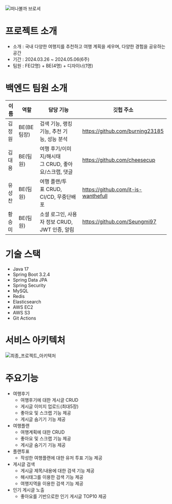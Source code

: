 ![떠나볼까 브로셔](https://github.com/cheesecup/Travly_BE/assets/92617830/4b40f78a-3a44-4147-b578-c7737bd8aa9e)

# 프로젝트 소개
- 소개 : 국내 다양한 여행지를 추천하고 여행 계획을 세우며, 다양한 경험을 공유하는 공간
- 기간 : 2024.03.26 ~ 2024.05.06(6주)
- 팀원 : FE(2명) + BE(4명) + 디자이너(1명)

# 백엔드 팀원 소개
| 이름 | 역할 | 담당 기능 | 깃헙 주소 |
|------|-----|------------|-----------|
| 김정원 | BE(BE팀장) | 검색 기능, 랭킹 기능, 추천 기능, 성능 분석 | https://github.com/burning23185 |
| 김대용 | BE(팀원) | 여행 후기/이미지/해시태그 CRUD, 좋아요/스크랩, 댓글 | https://github.com/cheesecup |
| 유성찬 | BE(팀원) | 여행 플랜/투표 CRUD, CI/CD, 무중단배포 | https://github.com/it-is-wanthefull |
| 황승미 | BE(팀원) | 소셜 로그인, 사용자 정보 CRUD, JWT 인증, 알림 | https://github.com/Seungmi97 |

# 기술 스택
- Java 17
- Spring Boot 3.2.4
- Spring Data JPA
- Spring Security
- MySQL
- Redis
- Elasticsearch
- AWS EC2
- AWS S3
- Git Actions

# 서비스 아키텍처
![최종_프로젝트_아키텍처](https://github.com/cheesecup/Travly_BE/assets/92617830/7efdc01e-7504-4c45-9fae-c76aa2564e64)

# 주요기능
- 여행후기
  - 여행후기에 대한 게시글 CRUD
  - 게시글 이미지 업로드(최대5장)
  - 좋아요 및 스크랩 기능 제공
  - 게시글 숨기기 기능 제공
- 여행플랜
  - 여행계획에 대한 CRUD
  - 좋아요 및 스크랩 기능 제공
  - 게시글 숨기기 기능 제공
- 플랜투표
  - 작성한 여행플랜에 대한 유저 투표 기능 제공
- 게시글 검색
  - 게시글 제목/내용에 대한 검색 기능 제공
  - 해시태그를 이용한 검색 기능 제공
  - 여행지역을 이용한 검색 기능 제공
- 인기 게시글 노출
  - 좋아요를 기반으로한 인기 게시글  TOP10 제공
